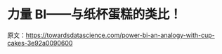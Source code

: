 # 力量 BI——与纸杯蛋糕的类比！

原文：<https://towardsdatascience.com/power-bi-an-analogy-with-cup-cakes-3e92a0090600>